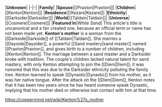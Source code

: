 |**Unknown**|
|-|-|
|**Family**|
|**Spouse**|[[Praxton\|Praxton]]|
|**Children**|[[Kenton\|Kenton]]|
|**Residence**|[[Kezare\|Kezare]]|
|**Ethnicity**|[[Darksider\|Darksider]]|
|**World**|[[Taldain\|Taldain]]|
|**Universe**|[[Cosmere\|Cosmere]]|
|**Featured In**|*White Sand*|
This article's title is uncanonical and a fan created one, because an official term or name has not been made yet.
**Kenton's mother** is a woman from the [[Darkside\|Darkside]] of [[Taldain\|Taldain]].
She marries a [[Dayside\|Daysider]], a powerful [[Sand mastery\|sand master]] named [[Praxton\|Praxton]], and gives birth to a number of children, including [[Kenton\|Kenton]]. The marriage between a sand master and a Darksider broke with tradition. The couple's children lacked natural talent for sand mastery, with only Kenton attempting to join the [[Diem\|Diem]]; it was rumored that this was due to the Darksider ethnicity polluting the family tree.
Kenton learned to speak [[Dynastic\|Dynastic]] from his mother, as it was her native tongue. After the attack on the [[Diem\|Diem]], Kenton notes that it has been two years since he has heard someone speak Dynastic, implying that his mother died or otherwise lost contact with him at that time.



https://coppermind.net/wiki/Kenton%27s_mother